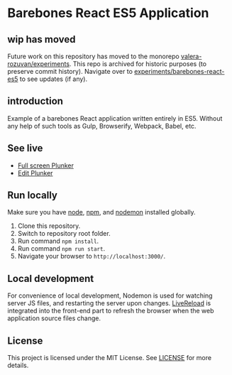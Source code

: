 # Barebones React ES5 Application

## wip has moved

Future work on this repository has moved to the monorepo [valera-rozuvan/experiments](https://github.com/valera-rozuvan/experiments). This repo is archived for historic purposes (to preserve commit history). Navigate over to [experiments/barebones-react-es5](https://github.com/valera-rozuvan/experiments/tree/main/barebones-react-es5) to see updates (if any).

## introduction

Example of a barebones React application written entirely in ES5. Without any help of such tools as Gulp,
Browserify, Webpack, Babel, etc.

## See live

- [Full screen Plunker](https://run.plnkr.co/plunks/P87Ri0/)
- [Edit Plunker](https://plnkr.co/edit/P87Ri0?p=info)

## Run locally

Make sure you have [node](https://github.com/nodejs/node), [npm](https://github.com/npm/npm), and
[nodemon](https://github.com/remy/nodemon) installed globally.

1. Clone this repository.
2. Switch to repository root folder.
3. Run command `npm install`.
4. Run command `npm run start`.
5. Navigate your browser to `http://localhost:3000/`.

## Local development

For convenience of local development, Nodemon is used for watching server JS files, and restarting the server upon
changes. [LiveReload](https://github.com/napcs/node-livereload) is integrated into the front-end part to refresh the
browser when the web application source files change.

## License

This project is licensed under the MIT License. See [LICENSE](LICENSE) for more details.
